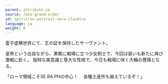 ```yaml
---
parent: attribute.ce
source: fate-grand-order
id: spiritron-portrait-nero-claudius
language: ja
weight: 0
---
```


霊子虚構世界にて、王の証を保持したサーヴァント。

皇帝という出自ながら、果敢に戦場に立つ少女剣士で、今回は装いも新たに再び激戦に赴く。
独特な美意識と尊大な性格で、今日も戦場に咲く大輪の薔薇となる。

「ローマ領域こそSE.RA.PHの中心！
　各種土産所も揃えているぞ！」
